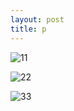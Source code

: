 ```yaml
---
layout: post
title: p
---
```


<head>
<meta http-equiv="refresh" content="10">
</head>

![11](https://user-images.githubusercontent.com/82706829/115121964-704d1780-9ff0-11eb-9fe9-49df34a79897.jpg)

![22](https://user-images.githubusercontent.com/82706829/115121967-7216db00-9ff0-11eb-8eeb-d16124f86ad4.jpg)

![33](https://user-images.githubusercontent.com/82706829/115121968-73480800-9ff0-11eb-9e0d-6a409a799f55.jpg)
